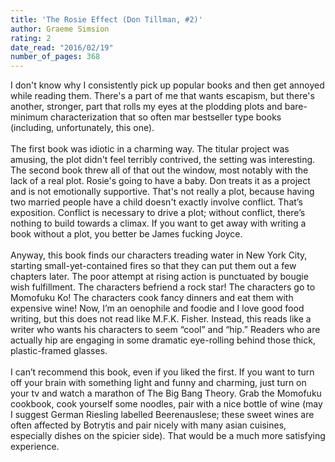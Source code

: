 ```yaml
---
title: 'The Rosie Effect (Don Tillman, #2)'
author: Graeme Simsion
rating: 2
date_read: "2016/02/19"
number_of_pages: 368
---
```


I don't know why I consistently pick up popular books and then get annoyed while reading them. There's a part of me that wants escapism, but there's another, stronger, part that rolls my eyes at the plodding plots and bare-minimum characterization that so often mar bestseller type books (including, unfortunately, this one).<br/><br/>The first book was idiotic in a charming way. The titular project was amusing, the plot didn't feel terribly contrived, the setting was interesting. The second book threw all of that out the window, most notably with the lack of a real plot. Rosie's going to have a baby. Don treats it as a project and is not emotionally supportive. That's not really a plot, because having two married people have a child doesn't exactly involve conflict. That’s exposition. Conflict is necessary to drive a plot; without conflict, there’s nothing to build towards a climax. If you want to get away with writing a book without a plot, you better be James fucking Joyce.<br/><br/>Anyway, this book finds our characters treading water in New York City, starting small-yet-contained fires so that they can put them out a few chapters later. The poor attempt at rising action is punctuated by bougie wish fulfillment. The characters befriend a rock star! The characters go to Momofuku Ko! The characters cook fancy dinners and eat them with expensive wine! Now, I’m an oenophile and foodie and I love good food writing, but this does not read like M.F.K. Fisher. Instead, this reads like a writer who wants his characters to seem “cool” and “hip.” Readers who are actually hip are engaging in some dramatic eye-rolling behind those thick, plastic-framed glasses.<br/><br/>I can’t recommend this book, even if you liked the first. If you want to turn off your brain with something light and funny and charming, just turn on your tv and watch a marathon of The Big Bang Theory. Grab the Momofuku cookbook, cook yourself some noodles, pair with a nice bottle of wine (may I suggest German Riesling labelled Beerenauslese; these sweet wines are often affected by Botrytis and pair nicely with many asian cuisines, especially dishes on the spicier side). That would be a much more satisfying experience.